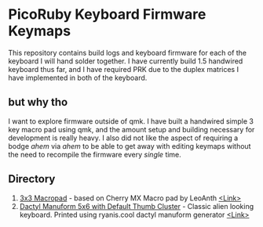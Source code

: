 # PicoRuby Keyboard Firmware Keymaps
This repository contains build logs and keyboard firmware for each of the keyboard I will hand solder together. I have currently build 1.5 handwired keyboard thus far, and I have required PRK due to the duplex matrices I have implemented in both of the keyboard.

## but why tho
I want to explore firmware outside of qmk. I have built a handwired simple 3 key macro pad using qmk, and the amount setup and building necessary for development is really heavy. I also did not like the aspect of requiring a bodge *ahem* via *ahem* to be able to get away with editing keymaps without the need to recompile the firmware every *single* time.

## Directory
1. [3x3 Macropad](#) - based on Cherry MX Macro pad by LeoAnth [\<Link\>](https://www.thingiverse.com/thing:1735671)
2. [Dactyl Manuform 5x6 with Default Thumb Cluster](#) - Classic alien looking keyboard. Printed using ryanis.cool dactyl manuform generator [\<Link\>](https://ryanis.cool/dactyl/#manuform)
